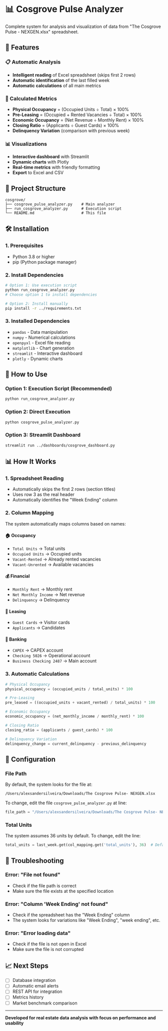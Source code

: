 # 📊 Cosgrove Pulse Analyzer

Complete system for analysis and visualization of data from "The Cosgrove Pulse - NEXGEN.xlsx" spreadsheet.

## 🚀 Features

### 📋 Automatic Analysis
- **Intelligent reading** of Excel spreadsheet (skips first 2 rows)
- **Automatic identification** of the last filled week
- **Automatic calculations** of all main metrics

### 🧮 Calculated Metrics
- **Physical Occupancy** = (Occupied Units ÷ Total) × 100%
- **Pre-Leasing** = (Occupied + Rented Vacancies ÷ Total) × 100%
- **Economic Occupancy** = (Net Revenue ÷ Monthly Rent) × 100%
- **Closing Ratio** = (Applicants ÷ Guest Cards) × 100%
- **Delinquency Variation** (comparison with previous week)

### 📊 Visualizations
- **Interactive dashboard** with Streamlit
- **Dynamic charts** with Plotly
- **Real-time metrics** with friendly formatting
- **Export** to Excel and CSV

## 📁 Project Structure

```
cosgrove/
├── cosgrove_pulse_analyzer.py    # Main analyzer
├── run_cosgrove_analyzer.py      # Execution script
└── README.md                     # This file
```

## 🛠️ Installation

### 1. Prerequisites
- Python 3.8 or higher
- pip (Python package manager)

### 2. Install Dependencies
```bash
# Option 1: Use execution script
python run_cosgrove_analyzer.py
# Choose option 1 to install dependencies

# Option 2: Install manually
pip install -r ../requirements.txt
```

### 3. Installed Dependencies
- `pandas` - Data manipulation
- `numpy` - Numerical calculations
- `openpyxl` - Excel file reading
- `matplotlib` - Chart generation
- `streamlit` - Interactive dashboard
- `plotly` - Dynamic charts

## 🚀 How to Use

### Option 1: Execution Script (Recommended)
```bash
python run_cosgrove_analyzer.py
```

### Option 2: Direct Execution
```bash
python cosgrove_pulse_analyzer.py
```

### Option 3: Streamlit Dashboard
```bash
streamlit run ../dashboards/cosgrove_dashboard.py
```

## 📊 How It Works

### 1. Spreadsheet Reading
- Automatically skips the first 2 rows (section titles)
- Uses row 3 as the real header
- Automatically identifies the "Week Ending" column

### 2. Column Mapping
The system automatically maps columns based on names:

#### 🏠 Occupancy
- `Total Units` → Total units
- `Occupied Units` → Occupied units
- `Vacant-Rented` → Already rented vacancies
- `Vacant-Unrented` → Available vacancies

#### 💰 Financial
- `Monthly Rent` → Monthly rent
- `Net Monthly Income` → Net revenue
- `Delinquency` → Delinquency

#### 👥 Leasing
- `Guest Cards` → Visitor cards
- `Applicants` → Candidates

#### 🏦 Banking
- `CAPEX` → CAPEX account
- `Checking 5026` → Operational account
- `Business Checking 2487` → Main account

### 3. Automatic Calculations
```python
# Physical Occupancy
physical_occupancy = (occupied_units / total_units) * 100

# Pre-Leasing
pre_leased = ((occupied_units + vacant_rented) / total_units) * 100

# Economic Occupancy
economic_occupancy = (net_monthly_income / monthly_rent) * 100

# Closing Ratio
closing_ratio = (applicants / guest_cards) * 100

# Delinquency Variation
delinquency_change = current_delinquency - previous_delinquency
```

## 🔧 Configuration

### File Path
By default, the system looks for the file at:
```
/Users/alexsandersilveira/Downloads/The Cosgrove Pulse- NEXGEN.xlsx
```

To change, edit the file `cosgrove_pulse_analyzer.py` at line:
```python
file_path = "/Users/alexsandersilveira/Downloads/The Cosgrove Pulse- NEXGEN.xlsx"
```

### Total Units
The system assumes 36 units by default. To change, edit the line:
```python
total_units = last_week.get(col_mapping.get('total_units'), 36)  # Default 36
```

## 🐛 Troubleshooting

### Error: "File not found"
- Check if the file path is correct
- Make sure the file exists at the specified location

### Error: "Column 'Week Ending' not found"
- Check if the spreadsheet has the "Week Ending" column
- The system looks for variations like "Week Ending", "week ending", etc.

### Error: "Error loading data"
- Check if the file is not open in Excel
- Make sure the file is not corrupted

## 📈 Next Steps

- [ ] Database integration
- [ ] Automatic email alerts
- [ ] REST API for integration
- [ ] Metrics history
- [ ] Market benchmark comparison

---

**Developed for real estate data analysis with focus on performance and usability** 